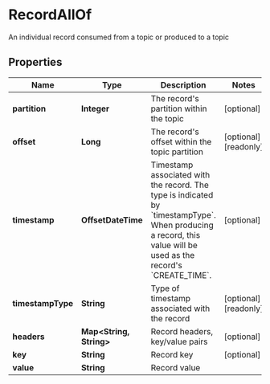 

# RecordAllOf

An individual record consumed from a topic or produced to a topic

## Properties

Name | Type | Description | Notes
------------ | ------------- | ------------- | -------------
**partition** | **Integer** | The record&#39;s partition within the topic |  [optional]
**offset** | **Long** | The record&#39;s offset within the topic partition |  [optional] [readonly]
**timestamp** | **OffsetDateTime** | Timestamp associated with the record. The type is indicated by &#x60;timestampType&#x60;. When producing a record, this value will be used as the record&#39;s &#x60;CREATE_TIME&#x60;. |  [optional]
**timestampType** | **String** | Type of timestamp associated with the record |  [optional] [readonly]
**headers** | **Map&lt;String, String&gt;** | Record headers, key/value pairs |  [optional]
**key** | **String** | Record key |  [optional]
**value** | **String** | Record value | 



